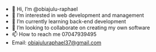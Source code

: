 - 👋 Hi, I’m @obiajulu-raphael
- 👀 I’m interested in web development and management
- 🌱 I’m currently learning back-end development
- 💞️ I’m looking to collaborate on creating my own software
- 📫 How to reach me 07047939495
- Email: obiajuluraphael37@gmail.com

<!---
obiajulu-raphael/obiajulu-raphael is a ✨ special ✨ repository because its `README.md` (this file) appears on your GitHub profile.
You can click the Preview link to take a look at your changes.
--->
